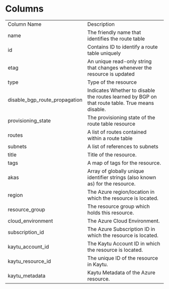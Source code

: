 # Columns  

<table>
	<tr><td>Column Name</td><td>Description</td></tr>
	<tr><td>name</td><td>The friendly name that identifies the route table</td></tr>
	<tr><td>id</td><td>Contains ID to identify a route table uniquely</td></tr>
	<tr><td>etag</td><td>An unique read-only string that changes whenever the resource is updated</td></tr>
	<tr><td>type</td><td>Type of the resource</td></tr>
	<tr><td>disable_bgp_route_propagation</td><td>Indicates Whether to disable the routes learned by BGP on that route table. True means disable.</td></tr>
	<tr><td>provisioning_state</td><td>The provisioning state of the route table resource</td></tr>
	<tr><td>routes</td><td>A list of routes contained within a route table</td></tr>
	<tr><td>subnets</td><td>A list of references to subnets</td></tr>
	<tr><td>title</td><td>Title of the resource.</td></tr>
	<tr><td>tags</td><td>A map of tags for the resource.</td></tr>
	<tr><td>akas</td><td>Array of globally unique identifier strings (also known as) for the resource.</td></tr>
	<tr><td>region</td><td>The Azure region/location in which the resource is located.</td></tr>
	<tr><td>resource_group</td><td>The resource group which holds this resource.</td></tr>
	<tr><td>cloud_environment</td><td>The Azure Cloud Environment.</td></tr>
	<tr><td>subscription_id</td><td>The Azure Subscription ID in which the resource is located.</td></tr>
	<tr><td>kaytu_account_id</td><td>The Kaytu Account ID in which the resource is located.</td></tr>
	<tr><td>kaytu_resource_id</td><td>The unique ID of the resource in Kaytu.</td></tr>
	<tr><td>kaytu_metadata</td><td>Kaytu Metadata of the Azure resource.</td></tr>
</table>